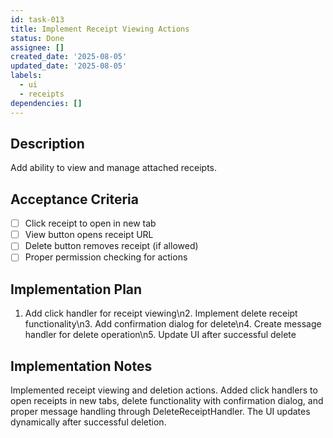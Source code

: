 ```yaml
---
id: task-013
title: Implement Receipt Viewing Actions
status: Done
assignee: []
created_date: '2025-08-05'
updated_date: '2025-08-05'
labels:
  - ui
  - receipts
dependencies: []
---
```


## Description

Add ability to view and manage attached receipts.

## Acceptance Criteria

- [ ] Click receipt to open in new tab
- [ ] View button opens receipt URL
- [ ] Delete button removes receipt (if allowed)
- [ ] Proper permission checking for actions

## Implementation Plan

1. Add click handler for receipt viewing\n2. Implement delete receipt functionality\n3. Add confirmation dialog for delete\n4. Create message handler for delete operation\n5. Update UI after successful delete

## Implementation Notes

Implemented receipt viewing and deletion actions. Added click handlers to open receipts in new tabs, delete functionality with confirmation dialog, and proper message handling through DeleteReceiptHandler. The UI updates dynamically after successful deletion.
